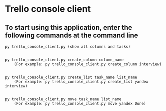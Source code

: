 # Trello console client

## To start using this application, enter the following commands at the command line

```cli
py trello_console_client.py (show all columns and tasks)


py trello_console_client.py create_column column_name
    (For example: py trello_console_client.py create_column interview)


py trello_console_client.py create_list task_name list_name
    (For example: py trello_console_client.py create_list yandex interview)


py trello_console_client.py move task_name list_name
    (For example: py trello_console_client.py move yandex Done)
```
